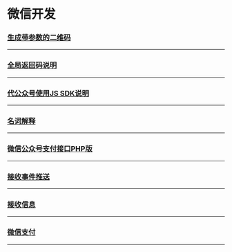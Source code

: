 微信开发
========

### [生成带参数的二维码](create-two-dimensional-code)

---

### [全局返回码说明](global-return-code)

---

### [代公众号使用JS SDK说明](JS-SDK-DOC)

---

### [名词解释](noun-explanation)

---

### [微信公众号支付接口PHP版](php-sdk-readme)

---

### [接收事件推送](receive-event)

---

### [接收信息](receive-message)

---

### [微信支付](wechat-payment)

---
